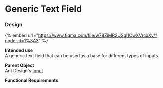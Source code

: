 # Generic Text Field



### Design

{% embed url="https://www.figma.com/file/w78ZiMR2USgl1CwXVrcxXv/?node-id=1%3A3" %}

**Intended use**  
A generic text field that can be used as a base for different types of inputs

**Parent Object**  
Ant Design's [Input](https://ant.design/components/input/)

**Functional Requirements**



